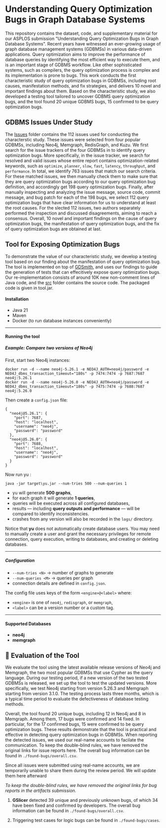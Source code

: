 
# Understanding Query Optimization Bugs in Graph Database Systems

This repository contains the dataset, code, and supplementary material for our ASPLOS submission 
"Understanding Query Optimization Bugs in Graph Database Systems". Recent years have witnessed an ever-growing usage of graph
database management systems (GDBMSs) in various data-driven applications. Query optimization aims to improve
the performance of database queries by identifying the most efficient way to execute them, and is an important stage of GDBMS workflow.
Like other sophisticated systems, such as compilers, the query optimization process is complex and its implementation is prone to bugs. 
This work conducts the first characteristic study of query optimization bugs in GDBMSs, including root causes, manifestation methods, and
fix strategies, and delivers 10 novel and important findings about them. Based on the characteristic study, we also developed a testing tool
tailored to uncover GDBMS query optimization bugs, and the tool found 20 unique GDBMS bugs, 15 confirmed to be query optimization bugs. 

## GDBMS Issues Under Study

The [Issues](./Issues) folder contains the 112 issues used for conducting the characterstic study. These issues were selected from four popular GDBMSs, including Neo4j, Memgraph, RedisGraph, and Kuzu. We first search for the issue trackers of the four GDBMSs in to identify query 
optimization bugs. More specifically, in the issue tracker, we search for resolved and valid issues whose entire report contains optimization-related keywords, such as `optimize`, `planner`, `slow`, `fast`, `latency`, `throughput`, and `performance`. In total, we identify 763 issues that match our search criteria. For these matched issues, we then manually check them to make sure that they are query optimization
bugs according to our query optimization bug definition, and accordingly get 198 query optimization bugs. Finally, after manually inspecting
and analyzing the issue message, source code, commit message, and bug patch for each of the 198 bugs, we select 112 query optimization bugs that 
have clear information for us to understand at least the root causes. For the slected 112 issues, two authors separately performed the inspection and discussed disagreements, aiming to reach a consensus. Overall, 10 novel and important findings on the cause of query optimization bugs, the manifestation of query optimization bugs, and the fix of query optimization bugs are obtained at last. 

## Tool for Exposing Optimization Bugs

To demonstrate the value of our characteristic study, we develop a testing tool based on our finding about the manifestation of query optimization bug. 
The tool is implemented on top of [GDSmith](https://github.com/ddaa2000/GDsmith), and uses our findings to guide the generation of tests that can effecitively 
expose query optimization bugs. Our re-implementation consists of around 10K new non-comment lines of Java code, and the [src](./src) folder contains the source code. 
The packaged code is given in tool.jar.

#### Installation

- Java 21
- Maven
- Docker (to run database instances conveniently)

------

#### Running the tool

##### Example: Compare two versions of Neo4j

First, start two Neo4j instances:

```
docker run -d --name neo4j-5.26.1 -e NEO4J_AUTH=neo4j/password -e NEO4J_dbms_transaction_timeout="180s" -p 7474:7474 -p 7687:7687 neo4j:5.26.1
docker run -d --name neo4j-5.26.0 -e NEO4J_AUTH=neo4j/password -e NEO4J_dbms_transaction_timeout="180s" -p 7475:7474 -p 7688:7687 neo4j:5.26.0
```

Then create a `config.json` file:

```
{
  "neo4j@5.26.1": {
    "port": 7687,
    "host": "localhost",
    "username": "neo4j",
    "password": "password"
  },
  "neo4j@5.26.0": {
    "port": 7688,
    "host": "localhost",
    "username": "neo4j",
    "password": "password"
  }
}
```

Now run yu :

```
java -jar target\yu.jar --num-tries 500 --num-queries 1 
```

- yu will generate **500 graphs**,
- for each graph it will generate **1 queries**,
- queries will be executed across all configured databases,
- results — including **query outputs and performance** — will be compared to identify inconsistencies.
- crashes from any version will also be recorded in the `logs/` directory.

Notice that **yu** does not automatically create database users. You may need to manually create a user and grant the necessary privileges for remote connection, query execution, writing to databases, and creating or deleting databases.

------

##### Configuration

- `--num-tries <N>` → number of graphs to generate
- `--num-queries <M>` → queries per graph
- connection details are defined in `config.json`.

The config file uses keys of the form `<engine>@<label>` where:

- `<engine>` is one of `neo4j`, `redisgraph`, or `memgraph`,
- `<label>` can be a version number or a custom tag.

------

#### Supported Databases

- **neo4j**
- **memgraph**



## 🐛 Evaluation of the Tool

We evaluate the tool using the latest available release versions of Neo4j and Memgraph, the two most popular GDBMSs that use Cypher as the query language. During our testing
period, if a new version of the two tested GDBMSs is released, we set up the tool to test the updated versions. More specifically, we test Neo4j starting from version 5.26.3 and
Memgraph starting from version 3.1.0. The testing process lasts three months, which is a typical time period to evaluate the defectiveness of database testing methods.

Overall, the tool found 20 unique bugs, including 12 in Neo4j and 8 in Memgraph. Among them, 17 bugs were confirmed and 14 fixed. In particular, for the 17 confirmed bugs, 15 were 
confirmed to be query optimization bugs. These results demonstrate that the tool is practical and effective in detecting query optimization bugs in GDBMSs. When reporting the detected issues, 
we used our real-name accounts to facilate the communication. To keep the double-blind rules, we have removed the original links for issue reports here. The overall bug information can be found 
in `./found-bugs/overall.csv`.


Since all issues were submitted using real-name accounts, we are temporarily unable to share them during the review period. We will update them here afterward


*To keep the double-blind rules, we have removed the original links for bug reports in the artifacts submission.*

1. **GSlicer** detected 39 unique and previously unknown bugs, of which 34 have been fixed and confirmed by developers. The overall bug information can be found in `./found-bugs/overall.csv`.

2. Triggering test cases for logic bugs can be found in `./found-bugs/cases`.
